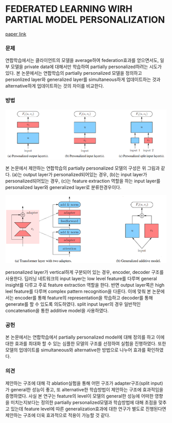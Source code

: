 # FEDERATED LEARNING WIRH PARTIAL MODEL PERSONALIZATION

[paper link](https://proceedings.mlr.press/v162/pillutla22a.html)

### 문제

연합학습에서는 클라이언트의 모델을 average하여 federation효과를 얻으면서도, 일부 모델을 private data에 대해서만 학습하여 partially personalized하려는 시도가 있다.
본 논문에서는 연합학습의 partially personalized 모델을 정의하고 personlized layer와 generalized layer를 simultaneous하게 업데이트하는 것과 alternative하게 업데이트하는 것의
차이를 비교한다.

### 방법

<p align="center"><img src="../resource/pillutla2022federated_1.png"></p>

본 논문에서 제안하는 연합학습의 partially personalized 모델의 구성은 위 그림과 같다.
(a)는 output layer가 personalized되어있는 경우, (b)는 input layer가 personalized되어있는 경우, (c)는 feature extraction 역할을 하는 input layer를
personalized layer와 generalized layer로 분류한경우이다.

<p align="center"><img src="../resource/pillutla2022federated_2.png"></p>

personalized layer가 vertical하게 구분되어 있는 경우, encoder, decoder 구조를 사용한다.
딥러닝 네트워크의 input layer는 low level feature를 다루며 general insight를 다루고 주로 feature extraction 역할을 한다.
반면 output layer쪽은 high leel feature를 다루며 complex pattern recognition을 다룬다.
이에 맞춰 본 논문에서는 encoder를 통해 feature의 representation을 학습하고 decoder를 통해 generate를 할 수 있도록 의도하였다.
split input layer의 경우 일반적인 concatenation을 통한 additive model을 사용하였다.

### 공헌

본 논문에서는 연합학습에서 partially personalized model에 대해 정의를 하고 이에 대한 효과를 최대화 할 수 있는 심플한 모델의 구조를 선정하여 실험을
진행하였다. 또한 모델의 업데이트를 simultaneous와 alternative한 방법으로 나누어 효과를 확인하였다.

### 의견

제안하는 구조에 대해 각 ablation실험을 통해 어떤 구조가 adapter구조(split input)가 general한 성능이 좋고, 또 alternative한 학습방법이 제안하는 구조에 효과적임을 증명하였다.
사실 본 연구는 feature의 level이 모델의 general한 성능에 어떠한 영향을 미치는지보다는 정의한 partially personalized모델과 학습방법에 대해 초점을 맞추고 있는데
feature level에 따른 generalization효과에 대한 연구가 별도로 진행된다면 제안하는 구조에 더욱 효과적으로 적용이 가능할 것 같다.
